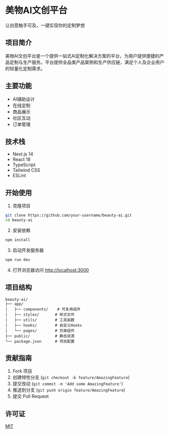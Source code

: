 # 美物AI文创平台

让创意触手可及，一键实现你的定制梦想

## 项目简介

美物AI文创平台是一个提供一站式AI定制化解决方案的平台，为用户提供便捷的产品定制与生产服务。平台提供全品类产品案例和生产供应链，满足个人及企业用户的轻量化定制需求。

## 主要功能

- AI辅助设计
- 在线定制
- 商品展示
- 社区互动
- 订单管理

## 技术栈

- Next.js 14
- React 18
- TypeScript
- Tailwind CSS
- ESLint

## 开始使用

1. 克隆项目

```bash
git clone https://github.com/your-username/beauty-ai.git
cd beauty-ai
```

2. 安装依赖

```bash
npm install
```

3. 启动开发服务器

```bash
npm run dev
```

4. 打开浏览器访问 [http://localhost:3000](http://localhost:3000)

## 项目结构

```
beauty-ai/
├── app/
│   ├── components/    # 可复用组件
│   ├── styles/       # 样式文件
│   ├── utils/        # 工具函数
│   ├── hooks/        # 自定义Hooks
│   └── pages/        # 页面组件
├── public/           # 静态资源
└── package.json      # 项目配置
```

## 贡献指南

1. Fork 项目
2. 创建特性分支 (`git checkout -b feature/AmazingFeature`)
3. 提交改动 (`git commit -m 'Add some AmazingFeature'`)
4. 推送到分支 (`git push origin feature/AmazingFeature`)
5. 提交 Pull Request

## 许可证

[MIT](https://choosealicense.com/licenses/mit/) 
